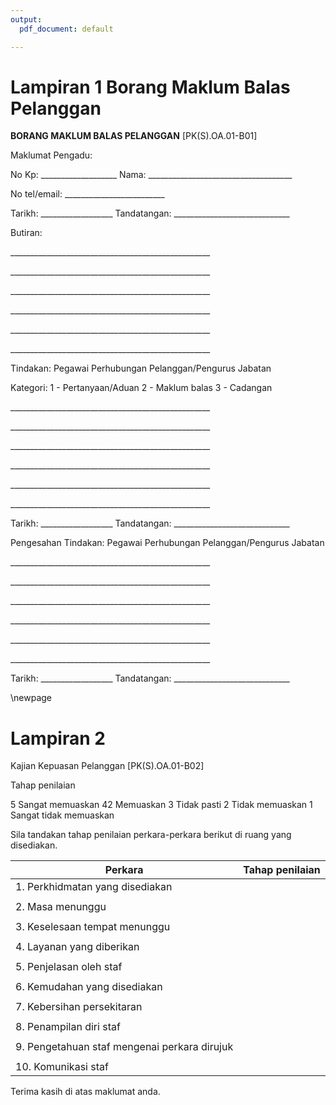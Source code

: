 ```yaml
---
output:
  pdf_document: default

---
```

# Lampiran 1 Borang Maklum Balas Pelanggan

**BORANG MAKLUM BALAS PELANGGAN** [PK(S).OA.01-B01]

Maklumat Pengadu:

No Kp: \___________________	Nama: \____________________________________ 

No tel/email: \_________________________

Tarikh: \__________________  Tandatangan: \_____________________________


Butiran:

\__________________________________________________

\__________________________________________________

\__________________________________________________

\__________________________________________________

\__________________________________________________

\__________________________________________________


Tindakan: Pegawai Perhubungan Pelanggan/Pengurus Jabatan

Kategori: 1 - Pertanyaan/Aduan 2 - Maklum balas 3 - Cadangan 

\__________________________________________________

\__________________________________________________

\__________________________________________________

\__________________________________________________

\__________________________________________________

\__________________________________________________


Tarikh: \__________________  Tandatangan: \_____________________________

Pengesahan Tindakan: Pegawai Perhubungan Pelanggan/Pengurus Jabatan

\__________________________________________________

\__________________________________________________

\__________________________________________________

\__________________________________________________

\__________________________________________________

\__________________________________________________


Tarikh: \__________________  Tandatangan: \_____________________________

\newpage

# Lampiran 2

Kajian Kepuasan Pelanggan [PK(S).OA.01-B02]

Tahap penilaian

5 Sangat memuaskan 42 Memuaskan 3 Tidak pasti 2 Tidak memuaskan 1 Sangat tidak memuaskan


Sila tandakan tahap penilaian perkara-perkara berikut di ruang yang disediakan.

|Perkara                                     |Tahap penilaian|
|--------------------------------------------|---------------|
|1. Perkhidmatan yang disediakan             |               |
|                                            |               |
|2. Masa menunggu                            |               |
|                                            |               |
|3. Keselesaan tempat menunggu               |               |
|                                            |               |
|4. Layanan yang diberikan                   |               |
|                                            |               |
|5. Penjelasan oleh staf                     |               |
|                                            |               |
|6. Kemudahan yang disediakan                |               | 
|                                            |               |
|7. Kebersihan persekitaran                  |               |
|                                            |               |
|8. Penampilan diri staf                     |               |
|                                            |               |
|9. Pengetahuan staf mengenai perkara dirujuk|               |
|                                            |               |
|10. Komunikasi staf                         |               |

Terima kasih di atas maklumat anda.
